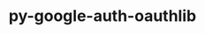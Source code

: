 ---
title: "py-google-auth-oauthlib"
layout: cache
categories: [package, develop]
meta: {"versions": ["0.4.6"], "compilers": ["gcc@=11.3.0", "gcc@=7.3.1"], "oss": ["amzn2", "ubuntu22.04"], "platforms": ["linux"], "targets": ["ivybridge", "x86_64_v3", "x86_64_v4"], "stacks": ["ml-linux-x86_64-cpu", "ml-linux-x86_64-cuda", "ml-linux-x86_64-rocm"], "num_specs": 12, "num_specs_by_stack": {"ml-linux-x86_64-rocm": 4, "ml-linux-x86_64-cuda": 4, "ml-linux-x86_64-cpu": 4}}
spec_details: [{"hash": "7vreq7fna423fnopjguhtyw7pe4eoios", "compiler": "gcc@=7.3.1", "versions": ["0.4.6"], "os": "amzn2", "platform": "linux", "target": "ivybridge", "variants": ["build_system=python_pip"], "stacks": [], "size": "-", "tarball": "https://binaries.spack.io/develop/build_cache/linux-amzn2-ivybridge/gcc-7.3.1/py-google-auth-oauthlib-0.4.6/linux-amzn2-ivybridge-gcc-7.3.1-py-google-auth-oauthlib-0.4.6-7vreq7fna423fnopjguhtyw7pe4eoios.spack"}, {"hash": "ahu3ywkuvq5wlz3ajrtira6fd5r6u3wr", "compiler": "gcc@=7.3.1", "versions": ["0.4.6"], "os": "amzn2", "platform": "linux", "target": "ivybridge", "variants": ["build_system=python_pip"], "stacks": [], "size": "-", "tarball": "https://binaries.spack.io/develop/build_cache/linux-amzn2-ivybridge/gcc-7.3.1/py-google-auth-oauthlib-0.4.6/linux-amzn2-ivybridge-gcc-7.3.1-py-google-auth-oauthlib-0.4.6-ahu3ywkuvq5wlz3ajrtira6fd5r6u3wr.spack"}, {"hash": "3f3egaycfok4dmfbh3sq4bekcda5e37e", "compiler": "gcc@=7.3.1", "versions": ["0.4.6"], "os": "amzn2", "platform": "linux", "target": "ivybridge", "variants": ["build_system=python_pip"], "stacks": [], "size": "-", "tarball": "https://binaries.spack.io/develop/build_cache/linux-amzn2-ivybridge/gcc-7.3.1/py-google-auth-oauthlib-0.4.6/linux-amzn2-ivybridge-gcc-7.3.1-py-google-auth-oauthlib-0.4.6-3f3egaycfok4dmfbh3sq4bekcda5e37e.spack"}, {"hash": "rrnjseaiuys6afm7pruhebesfoi7hvk4", "compiler": "gcc@=7.3.1", "versions": ["0.4.6"], "os": "amzn2", "platform": "linux", "target": "x86_64_v3", "variants": [], "stacks": [], "size": "-", "tarball": "https://binaries.spack.io/develop/build_cache/linux-amzn2-x86_64_v3/gcc-7.3.1/py-google-auth-oauthlib-0.4.6/linux-amzn2-x86_64_v3-gcc-7.3.1-py-google-auth-oauthlib-0.4.6-rrnjseaiuys6afm7pruhebesfoi7hvk4.spack"}, {"hash": "pkyrs43dtdb5v6pu2qkgs5dxzy3a76ih", "compiler": "gcc@=7.3.1", "versions": ["0.4.6"], "os": "amzn2", "platform": "linux", "target": "x86_64_v3", "variants": ["build_system=python_pip"], "stacks": [], "size": "-", "tarball": "https://binaries.spack.io/develop/build_cache/linux-amzn2-x86_64_v3/gcc-7.3.1/py-google-auth-oauthlib-0.4.6/linux-amzn2-x86_64_v3-gcc-7.3.1-py-google-auth-oauthlib-0.4.6-pkyrs43dtdb5v6pu2qkgs5dxzy3a76ih.spack"}, {"hash": "yjcdg6eqjmspojmpwnyleies6zaz7mav", "compiler": "gcc@=7.3.1", "versions": ["0.4.6"], "os": "amzn2", "platform": "linux", "target": "x86_64_v3", "variants": ["build_system=python_pip"], "stacks": [], "size": "-", "tarball": "https://binaries.spack.io/develop/build_cache/linux-amzn2-x86_64_v3/gcc-7.3.1/py-google-auth-oauthlib-0.4.6/linux-amzn2-x86_64_v3-gcc-7.3.1-py-google-auth-oauthlib-0.4.6-yjcdg6eqjmspojmpwnyleies6zaz7mav.spack"}, {"hash": "tqzuwc6dly6smblwy2k65olpjewedfot", "compiler": "gcc@=7.3.1", "versions": ["0.4.6"], "os": "amzn2", "platform": "linux", "target": "x86_64_v3", "variants": [], "stacks": [], "size": "-", "tarball": "https://binaries.spack.io/develop/build_cache/linux-amzn2-x86_64_v3/gcc-7.3.1/py-google-auth-oauthlib-0.4.6/linux-amzn2-x86_64_v3-gcc-7.3.1-py-google-auth-oauthlib-0.4.6-tqzuwc6dly6smblwy2k65olpjewedfot.spack"}, {"hash": "cqzzxqnb3nbuuubfqe5sgffdulnhq3tt", "compiler": "gcc@=7.3.1", "versions": ["0.4.6"], "os": "amzn2", "platform": "linux", "target": "x86_64_v4", "variants": [], "stacks": [], "size": "-", "tarball": "https://binaries.spack.io/develop/build_cache/linux-amzn2-x86_64_v4/gcc-7.3.1/py-google-auth-oauthlib-0.4.6/linux-amzn2-x86_64_v4-gcc-7.3.1-py-google-auth-oauthlib-0.4.6-cqzzxqnb3nbuuubfqe5sgffdulnhq3tt.spack"}, {"hash": "22xheyqua6ymmikwfgrkn4l3jkix4435", "compiler": "gcc@=11.3.0", "versions": ["0.4.6"], "os": "ubuntu22.04", "platform": "linux", "target": "x86_64_v3", "variants": ["build_system=python_pip"], "stacks": ["ml-linux-x86_64-rocm", "ml-linux-x86_64-cuda", "ml-linux-x86_64-cpu"], "size": "-", "tarball": "https://binaries.spack.io/develop/build_cache/linux-ubuntu22.04-x86_64_v3/gcc-11.3.0/py-google-auth-oauthlib-0.4.6/linux-ubuntu22.04-x86_64_v3-gcc-11.3.0-py-google-auth-oauthlib-0.4.6-22xheyqua6ymmikwfgrkn4l3jkix4435.spack"}, {"hash": "fb33xqyasz74jbffonvrmyl66rnmgxsn", "compiler": "gcc@=11.3.0", "versions": ["0.4.6"], "os": "ubuntu22.04", "platform": "linux", "target": "x86_64_v3", "variants": ["build_system=python_pip"], "stacks": ["ml-linux-x86_64-rocm", "ml-linux-x86_64-cuda", "ml-linux-x86_64-cpu"], "size": "-", "tarball": "https://binaries.spack.io/develop/build_cache/linux-ubuntu22.04-x86_64_v3/gcc-11.3.0/py-google-auth-oauthlib-0.4.6/linux-ubuntu22.04-x86_64_v3-gcc-11.3.0-py-google-auth-oauthlib-0.4.6-fb33xqyasz74jbffonvrmyl66rnmgxsn.spack"}, {"hash": "nwdpelbqxzbyivmyuqmatrzcatntnvfs", "compiler": "gcc@=11.3.0", "versions": ["0.4.6"], "os": "ubuntu22.04", "platform": "linux", "target": "x86_64_v3", "variants": ["build_system=python_pip"], "stacks": ["ml-linux-x86_64-rocm", "ml-linux-x86_64-cuda", "ml-linux-x86_64-cpu"], "size": "-", "tarball": "https://binaries.spack.io/develop/build_cache/linux-ubuntu22.04-x86_64_v3/gcc-11.3.0/py-google-auth-oauthlib-0.4.6/linux-ubuntu22.04-x86_64_v3-gcc-11.3.0-py-google-auth-oauthlib-0.4.6-nwdpelbqxzbyivmyuqmatrzcatntnvfs.spack"}, {"hash": "qyxq2bwlpn7edg6mo6f7p7wtsx3vb4lo", "compiler": "gcc@=11.3.0", "versions": ["0.4.6"], "os": "ubuntu22.04", "platform": "linux", "target": "x86_64_v3", "variants": ["build_system=python_pip"], "stacks": ["ml-linux-x86_64-rocm", "ml-linux-x86_64-cuda", "ml-linux-x86_64-cpu"], "size": "-", "tarball": "https://binaries.spack.io/develop/build_cache/linux-ubuntu22.04-x86_64_v3/gcc-11.3.0/py-google-auth-oauthlib-0.4.6/linux-ubuntu22.04-x86_64_v3-gcc-11.3.0-py-google-auth-oauthlib-0.4.6-qyxq2bwlpn7edg6mo6f7p7wtsx3vb4lo.spack"}]
---